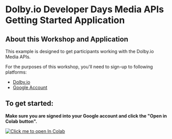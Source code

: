# Dolby.io Developer Days Media APIs Getting Started Application

## About this Workshop and Application

This example is designed to get participants working with the Dolby.io Media APIs.

For the purposes of this workshop, you'll need to sign-up to following platforms:
- [Dolby.io](https://dolby.io)
- [Google Account](https://support.google.com/accounts/answer/27441?hl=en)

## To get started:
 **Make sure you are signed into your Google account and click the "Open in Colab button".**
 
<a href="https://colab.research.google.com/github/Briggs599/mAPI_getting_started/blob/main/Notebook_1.ipynb" target="_parent\"><img src="https://colab.research.google.com/assets/colab-badge.svg" alt="Click me to open In Colab"/></a>
